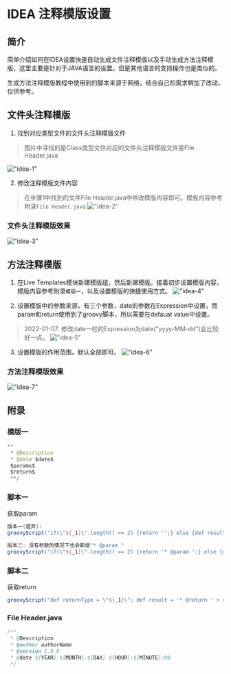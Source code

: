 # IDEA 注释模版设置

## 简介
简单介绍如何在IDEA设置快速自动生成文件注释模版以及手动生成方法注释模版，这里主要是针对于JAVA语言的设置。但是其他语言的支持操作也是类似的。

生成方法注释模版教程中使用到的脚本来源于网络，结合自己的需求稍加了改动，仅供参考。

## 文件头注释模版
1. 找到对应类型文件的文件头注释模版文件
> 图片中寻找的是Class类型文件对应的文件头注释模版文件是File Header.java

!["idea-1"](/img/docs/idea/idea-1.image "idea-1")

2. 修改注释模版文件内容
> 在步骤1中找到的文件File Header.java中修改模版内容即可。模版内容参考附录`File Header.java`
!["idea-2"](/img/docs/idea/idea-2.image "idea-2")

### 文件头注释模版效果
!["idea-3"](/img/docs/idea/idea-3.image "idea-3")

## 方法注释模版
1. 在Live Templates模块新建模版组，然后新建模版。接着初步设置模版内容，模版内容参考附录`模版一`，以及设置模版的快捷使用方式。
!["idea-4"](/img/docs/idea/idea-4.image "idea-4")

2. 设置模版中的参数来源，有三个参数，date的参数在Expression中设置，而param和return使用到了groovy脚本，所以需要在defauat value中设置。
> 2022-01-07: 修改date一栏的Expression为date("yyyy-MM-dd")会比较好一点。
!["idea-5"](/img/docs/idea/idea-5.image "idea-5")

3. 设置模版的作用范围，默认全部即可。
!["idea-6"](/img/docs/idea/idea-6.image "idea-6")

### 方法注释模版效果
!["idea-7"](/img/docs/idea/idea-7.image "idea-7")

## 附录
### 模版一
```java
**
 * @Description
 * @date $date$
 $params$
 $return$
 **/
```

### 脚本一
获取param
```groovy
版本一(遗弃):
groovyScript("if(\"${_1}\".length() == 2) {return '';} else {def result=''; def params=\"${_1}\".replaceAll('[\\\\[|\\\\]|\\\\s]', '').split(',').toList();for(i = 0; i < params.size(); i++) {if(i==0){result+='* @param ' + params[i]}else{result+='\\n' + ' * @param ' + params[i]}}; return result;}", methodParameters()); 

版本二: 没有参数的情况下也会新增"* @param "
groovyScript("if(\"${_1}\".length() == 2) {return '* @param ';} else {def result=''; def params=\"${_1}\".replaceAll('[\\\\[|\\\\]|\\\\s]', '').split(',').toList();for(i = 0; i < params.size(); i++) {if(i==0){result+='* @param ' + params[i]}else{result+='\\n' + ' * @param ' + params[i]}}; return result;}", methodParameters()); 
```
### 脚本二
获取return
```groovy
groovyScript("def returnType = \"${_1}\"; def result = '* @return ' + returnType; return result;", methodReturnType()); 
```
### File Header.java
```java
/**
 * @Description 
 * @author authorName
 * @version 1.0.0
 * @date ${YEAR}-${MONTH}-${DAY} ${HOUR}:${MINUTE}:00
 */
```

